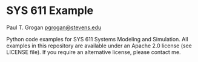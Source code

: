 # SYS 611 Example

Paul T. Grogan <pgrogan@stevens.edu>

Python code examples for SYS 611 Systems Modeling and Simulation. All examples in this repository are available under an Apache 2.0 license (see LICENSE file). If you require an alternative license, please contact me.
